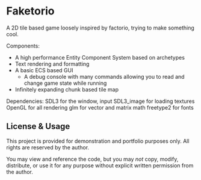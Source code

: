 # Faketorio

A 2D tile based game loosely inspired by factorio, trying to make something cool.

Components:
- A high performance Entity Component System based on archetypes
- Text rendering and formatting
- A basic ECS based GUI
    - A debug console with many commands allowing you to read and change game state while running
- Infinitely expanding chunk based tile map

Dependencies:
SDL3 for the window, input
SDL3_image for loading textures
OpenGL for all rendering
glm for vector and matrix math
freetype2 for fonts


## License & Usage
This project is provided for demonstration and portfolio purposes only.
All rights are reserved by the author.

You may view and reference the code, but you may *not* copy, modify, distribute, or use it for any purpose without explicit written permission from the author.